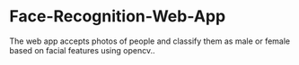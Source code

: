 # Face-Recognition-Web-App
The web app accepts photos of people and classify them as male or female based on facial features using opencv.. 

